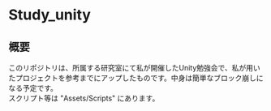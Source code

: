 # Study_unity

## 概要
このリポジトリは、所属する研究室にて私が開催したUnity勉強会で、私が用いたプロジェクトを参考までにアップしたものです。中身は簡単なブロック崩しになる予定です。  
スクリプト等は "Assets/Scripts" にあります。
